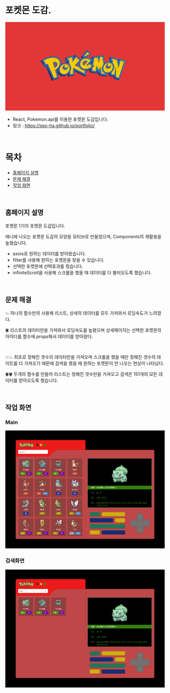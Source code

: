 # 포켓몬 도감.

![로고](https://github.com/seo-ha/pokemon/blob/main/src/assets/portfolio.jpg)
+ React, Pokemon.api를 이용한 포켓몬 도감입니다.
+ 링크 : https://seo-ha.github.io/portfolio/
<br/>

# 목차
+ [홈페이지 설명](#홈페이지-설명)
+ [문제 해결](#문제-해결)
+ [작업 화면](#작업-화면)
<br/>

## 홈페이지 설명
포켓몬 1기의 포켓몬 도감입니다.

애니에 나오는 포켓몬 도감의 모양을 모티브로 만들었으며, Components의 재활용을 높혔습니다.

+ axios로 원하는 데이터를 받아왔습니다.
+ filter를 사용해 원하는 포켓몬을 찾을 수 있습니다.
+ 선택한 포켓몬에 선택효과를 줬습니다.
+ infiniteScroll을 사용해 스크롤을 했을 때 데이터를 더 불러오도록 했습니다.
<br/>

## 문제 해결

💥 하나의 함수만의 사용해 리스트, 상세의 데이터를 모두 가져와서 로딩속도가 느려졌다.

🍀 리스트의 데이터만을 가져와서 로딩속도를 높혔으며 상세페이지는 선택한 포켓몬의 아이디를 함수에 props해서 데이터를 받아왔다.

</br>

💥💥 최초로 정해진 갯수의 데이터만을 가져오며 스크롤을 했을 때만 정해진 갯수의 데이트를 더 가져오기 때문에 검색을 했을 때 원하는 포켓몬이 안 나오는 현상이 나타났다.

🍀🍀 두개의 함수를 만들어 리스트는 정해진 갯수만을 가져오고 검색은 151개의 모든 데이터를 받아오도록 했습니다.

<br/>

## 작업 화면

### Main
![main](https://github.com/seo-ha/pokemon/blob/main/src/assets/portfolio_1.png)
<br/>

### 검색화면
![work](https://github.com/seo-ha/pokemon/blob/main/src/assets/portfolio_2.png)

